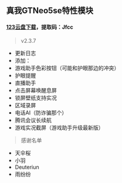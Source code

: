 ## 真我GTNeo5se特性模块
#### [123云盘下载](https://www.123865.com/s/RseRVv-zGdAh?)，提取码：Jfcc
> v2.3.7
 - 更新日志
 - 添加：
- 游戏助手色彩按钮（可能和护眼那边的冲突）
 - 护眼提醒
 - 直播助手
 - 点击屏幕唤醒息屏
 - 锁屏壁纸支持实况
 - 区域录屏
 - 电话AI（防诈骗那个）
 - 腾讯会议长续航
 - 游戏实况截屏（游戏助手升级最新版）
> 感谢名单
 - 天伞桜
 - 小羽
 - Deuteriun
 - 雨纷纷
